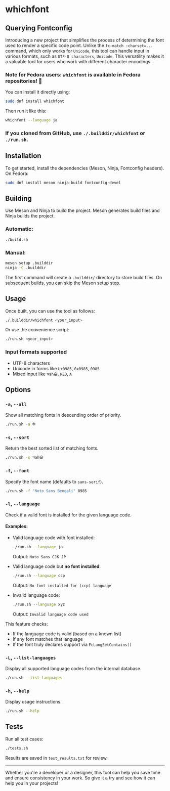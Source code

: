 # whichfont

## Querying Fontconfig

Introducing a new project that simplifies the process of determining the font used to render a specific code point. Unlike the `fc-match :charset=...` command, which only works for `Unicode`, this tool can handle input in various formats, such as `UTF-8 characters`, `Unicode`. This versatility makes it a valuable tool for users who work with different character encodings.

### Note for Fedora users: `whichfont` is available in Fedora repositories! 🎉  
You can install it directly using:
```sh
sudo dnf install whichfont
```

Then run it like this:
```sh
whichfont --language ja
```

### If you cloned from GitHub, use `./.builddir/whichfont` or `./run.sh`.

## Installation

To get started, install the dependencies (Meson, Ninja, Fontconfig headers). On Fedora:
```sh
sudo dnf install meson ninja-build fontconfig-devel
```

## Building

Use Meson and Ninja to build the project. Meson generates build files and Ninja builds the project.

### Automatic:
```sh
./build.sh
```

### Manual:
```sh
meson setup .builddir
ninja -C .builddir
```

The first command will create a `.builddir/` directory to store build files. On subsequent builds, you can skip the Meson setup step.

## Usage

Once built, you can use the tool as follows:
```sh
./.builddir/whichfont <your_input>
```

Or use the convenience script:
```sh
./run.sh <your_input>
```

### Input formats supported
- UTF-8 characters
- Unicode in forms like `U+0985`, `0x0985`, `0985`
- Mixed input like `অah😀`, `RED`, `A`

## Options

### `-a`, `--all`
Show all matching fonts in descending order of priority.
```sh
./run.sh -a कें
```

### `-s`, `--sort`
Return the best sorted list of matching fonts.
```sh
./run.sh -s অah😀
```

### `-f`, `--font`
Specify the font name (defaults to `sans-serif`).
```sh
./run.sh -f "Noto Sans Bengali" 0985
```

### `-l`, `--language`
Check if a valid font is installed for the given language code.

#### Examples:
- Valid language code with font installed:
  ```sh
  ./run.sh --language ja
  ```
  Output: `Noto Sans CJK JP`

- Valid language code but **no font installed**:
  ```sh
  ./run.sh --language ccp
  ```
  Output: `No font installed for (ccp) language`

- Invalid language code:
  ```sh
  ./run.sh --language xyz
  ```
  Output: `Invalid language code used`

This feature checks:
- If the language code is valid (based on a known list)
- If any font matches that language
- If the font truly declares support via `FcLangSetContains()`

### `-L`, `--list-languages`
Display all supported language codes from the internal database.
```sh
./run.sh --list-languages
```

### `-h`, `--help`
Display usage instructions.
```sh
./run.sh --help
```

## Tests

Run all test cases:
```sh
./tests.sh
```

Results are saved in `test_results.txt` for review.

---

Whether you're a developer or a designer, this tool can help you save time and ensure consistency in your work. So give it a try and see how it can help you in your projects!
